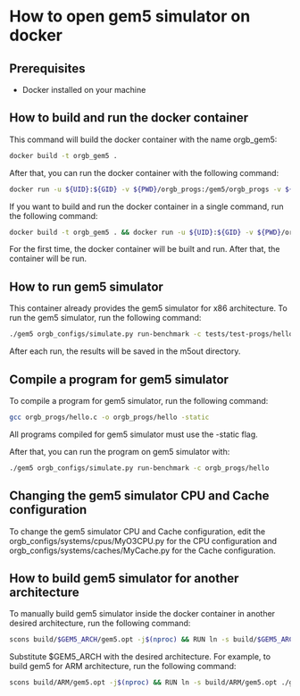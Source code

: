 # How to open gem5 simulator on docker

## Prerequisites

- Docker installed on your machine

## How to build and run the docker container

This command will build the docker container with the name orgb_gem5:

```bash
docker build -t orgb_gem5 .
```

After that, you can run the docker container with the following command:

```bash
docker run -u ${UID}:${GID} -v ${PWD}/orgb_progs:/gem5/orgb_progs -v ${PWD}/orgb_configs:/gem5/orgb_configs -v ${PWD}/m5out:/gem5/m5out --rm -it orgb_gem5
```

If you want to build and run the docker container in a single command, run the following command:

```bash
docker build -t orgb_gem5 . && docker run -u ${UID}:${GID} -v ${PWD}/orgb_progs:/gem5/orgb_progs -v ${PWD}/orgb_configs:/gem5/orgb_configs -v ${PWD}/m5out:/gem5/m5out --rm -it orgb_gem5
```

For the first time, the docker container will be built and run. After that, the container will be run.

## How to run gem5 simulator

This container already provides the gem5 simulator for x86 architecture. To run the gem5 simulator, run the following command:

```bash
./gem5 orgb_configs/simulate.py run-benchmark -c tests/test-progs/hello/bin/x86/linux/hello
```

After each run, the results will be saved in the m5out directory.

## Compile a program for gem5 simulator

To compile a program for gem5 simulator, run the following command:

```bash
gcc orgb_progs/hello.c -o orgb_progs/hello -static
```

All programs compiled for gem5 simulator must use the -static flag.

After that, you can run the program on gem5 simulator with:

```bash
./gem5 orgb_configs/simulate.py run-benchmark -c orgb_progs/hello
```

## Changing the gem5 simulator CPU and Cache configuration

To change the gem5 simulator CPU and Cache configuration, edit the orgb_configs/systems/cpus/MyO3CPU.py for the CPU configuration and orgb_configs/systems/caches/MyCache.py for the Cache configuration.

## How to build gem5 simulator for another architecture

To manually build gem5 simulator inside the docker container in another desired architecture, run the following command:

```bash
scons build/$GEM5_ARCH/gem5.opt -j$(nproc) && RUN ln -s build/$GEM5_ARCH/gem5.opt ./gem5.$GEM5_ARCH
```

Substitute $GEM5_ARCH with the desired architecture. For example, to build gem5 for ARM architecture, run the following command:

```bash
scons build/ARM/gem5.opt -j$(nproc) && RUN ln -s build/ARM/gem5.opt ./gem5.ARM
```
